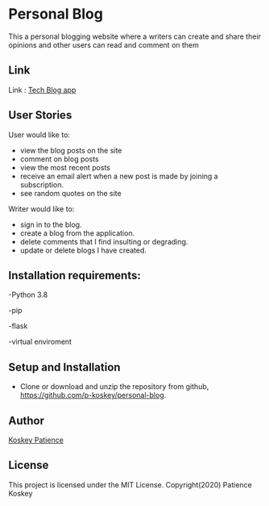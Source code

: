 
# Personal Blog
This a personal blogging website where a writers can create and share their opinions and other users can read and comment on them

## Link

Link : [Tech Blog app](https://blog-koskey.herokuapp.com/)

## User Stories

User would like to:
- view the blog posts on the site
- comment on blog posts
- view the most recent posts
- receive an email alert when a new post is made by joining a subscription.
- see random quotes on the site

Writer would like to:
- sign in to the blog.
- create a blog from the application.
- delete comments that I find insulting or degrading.
- update or delete blogs I have created.


## Installation requirements:
-Python 3.8

-pip

-flask

-virtual enviroment



## Setup and Installation
- Clone or download and unzip the repository from github, https://github.com/p-koskey/personal-blog.

## Author
[Koskey Patience](https://github.com/p-koskey)

## License
This project is licensed under the MIT License. 
Copyright(2020) Patience Koskey
